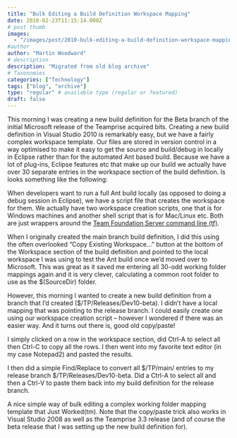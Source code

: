 ```yaml
---
title: "Bulk Editing a Build Definition Workspace Mapping"
date: 2010-02-23T11:15:14.000Z
# post thumb
images:
  - "/images/post/2010-bulk-editing-a-build-definition-workspace-mapping.jpg"
#author
author: "Martin Woodward"
# description
description: "Migrated from old blog archive"
# Taxonomies
categories: ["Technology"]
tags: ["blog", "archive"]
type: "regular" # available type (regular or featured)
draft: false
---
```


This morning I was creating a new build definition for the Beta branch of the initial Microsoft release of the Teamprise acquired bits.  Creating a new build definition in Visual Studio 2010 is remarkably easy, but we have a fairly complex workspace template.  Our files are stored in version control in a way optimised to make it easy to get the source and build/debug in locally in Eclipse rather than for the automated Ant based build.  Because we have a lot of plug-ins, Eclipse features etc that make up our build we actually have over 30 separate entries in the workspace section of the build definition.  Is looks something like the following:  

[](http://www.woodwardweb.com/WindowsLiveWriter/BulkEditingaBuildDefinitionWorkspaceMapp_9DD0/tpbuildmain_2.png)   

When developers want to run a full Ant build locally (as opposed to doing a debug session in Eclipse), we have a script file that creates the workspace for them. We actually have two workspace creation scripts, one that is for Windows machines and another shell script that is for Mac/Linux etc.  Both are just wrappers around the [Team Foundation Server command line (tf)](http://msdn.microsoft.com/en-us/library/cc31bk2e(VS.100).aspx).  

When I originally created the main branch build definition, I did this using the often overlooked “Copy Existing Workspace…” button at the bottom of the Workspace section of the build definition and pointed to the local workspace I was using to test the Ant build once we’d moved over to Microsoft.  This was great as it saved me entering all 30-odd working folder mappings again and it is very clever, calculating a common root folder to use as the $(SourceDir) folder.  

However, this morning I wanted to create a new build definition from a branch that I’d created ($/TP/Releases/Dev10-beta).  I didn’t have a local mapping that was pointing to the release branch.  I could easily create one using our workspace creation script – however I wondered if there was an easier way.  And it turns out there is, good old copy/paste!  

I simply clicked on a row in the workspace section, did Ctrl-A to select all then Ctrl-C to copy all the rows.  I then went into my favorite text editor (in my case Notepad2) and pasted the results.  

[](http://www.woodwardweb.com/WindowsLiveWriter/BulkEditingaBuildDefinitionWorkspaceMapp_9DD0/tpbuildnotepad_2.png)   

I then did a simple Find/Replace to convert all $/TP/main/ entries to my release branch $/TP/Releases/Dev10-beta.  Did a Ctrl-A to select all and then a Ctrl-V to paste them back into my build definition for the release branch.  

[](http://www.woodwardweb.com/WindowsLiveWriter/BulkEditingaBuildDefinitionWorkspaceMapp_9DD0/tpbuildrelease_2.png)   

A nice simple way of bulk editing a complex working folder mapping template that Just Worked(tm).  Note that the copy/paste trick also works in Visual Studio 2008 as well as the Teamprise 3.3 release (and of course the beta release that I was setting up the new build definition for).